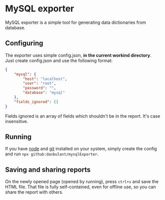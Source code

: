 # MySQL exporter

MySQL exporter is a simple tool for generating data dictionaries from database.

## Configuring

The exporter uses simple config.json, **in the current workind directory**. Just create config.json and use the following format:

```json
{
    "mysql": {
        "host": "localhost",
        "user": "root",
        "password": "",
        "database": "mysql"
    },
    "fields_ignored": []
}
```

Fields ignored is an array of fields which shouldn't be in the report. It's case insensitive.

## Running

If you have [node](http://nodejs.org) and [git](https://git-scm.com/) installed on your system, simply create the config and run `npx github:danbulant/mysqlExporter`.

## Saving and sharing reports

On the newly opened page (opened by running), press `ctrl+s` and save the HTML file. That file is fully self-contained, even for offline use, so you can share the report with others.

